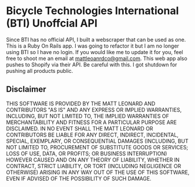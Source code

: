 # Bicycle Technologies International (BTI) Unoffcial API

Since BTI has no official API, I built a webscraper that can be used as one. This is a Ruby On Rails app. I was going to refactor it but I am no longer using BTI so I have no login. If you would like me to update it for you, feel free to shoot me an email at mattleoanrdco@gmail.com. This web app also pushes to Shopify via their API. Be careful with this. I got shutdown for pushing all products public.

Disclaimer
----------
THIS SOFTWARE IS PROVIDED BY THE MATT LEONARD AND CONTRIBUTORS "AS IS"
AND ANY EXPRESS OR IMPLIED WARRANTIES, INCLUDING, BUT NOT LIMITED TO, THE IMPLIED
WARRANTIES OF MERCHANTABILITY AND FITNESS FOR A PARTICULAR PURPOSE ARE DISCLAIMED.
IN NO EVENT SHALL THE MATT LEONARD OR CONTRIBUTORS BE LIABLE FOR ANY DIRECT,
INDIRECT, INCIDENTAL, SPECIAL, EXEMPLARY, OR CONSEQUENTIAL DAMAGES (INCLUDING, BUT
NOT LIMITED TO, PROCUREMENT OF SUBSTITUTE GOODS OR SERVICES; LOSS OF USE, DATA, OR
PROFITS; OR BUSINESS INTERRUPTION) HOWEVER CAUSED AND ON ANY THEORY OF LIABILITY,
WHETHER IN CONTRACT, STRICT LIABILITY, OR TORT (INCLUDING NEGLIGENCE OR OTHERWISE)
ARISING IN ANY WAY OUT OF THE USE OF THIS SOFTWARE, EVEN IF ADVISED OF THE POSSIBILITY
OF SUCH DAMAGE.
